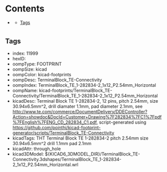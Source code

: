 



Contents
========

* [](#)
	* [Tags](#tags)

# 

## Tags

- index: 11999
- hexID: 
- oompType: FOOTPRINT
- oompSize: kicad
- oompColor: kicad-footprints
- oompDesc: TerminalBlock_TE-Connectivity
- oompIndex: TerminalBlock_TE_1-282834-2_1x12_P2.54mm_Horizontal
- oompName: kicad-footprints/TerminalBlock_TE-Connectivity/TerminalBlock_TE_1-282834-2_1x12_P2.54mm_Horizontal
- kicadDesc: Terminal Block TE 1-282834-2, 12 pins, pitch 2.54mm, size 30.94x6.5mm^2, drill diamater 1.1mm, pad diameter 2.1mm, see http://www.te.com/commerce/DocumentDelivery/DDEController?Action=showdoc&DocId=Customer+Drawing%7F282834%7FC1%7Fpdf%7FEnglish%7FENG_CD_282834_C1.pdf, script-generated using https://github.com/pointhi/kicad-footprint-generator/scripts/TerminalBlock_TE-Connectivity
- kicadTags: THT Terminal Block TE 1-282834-2 pitch 2.54mm size 30.94x6.5mm^2 drill 1.1mm pad 2.1mm
- kicadAttr: through_hole
- kicad3DModel: ${KICAD6_3DMODEL_DIR}/TerminalBlock_TE-Connectivity.3dshapes/TerminalBlock_TE_1-282834-2_1x12_P2.54mm_Horizontal.wrl
